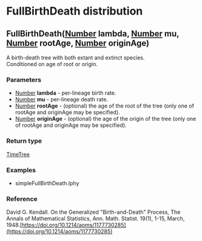 FullBirthDeath distribution
===========================
FullBirthDeath([Number](../types/Number.md) **lambda**, [Number](../types/Number.md) **mu**, [Number](../types/Number.md) **rootAge**, [Number](../types/Number.md) **originAge**)
----------------------------------------------------------------------------------------------------------------------------------------------------------------------------------

A birth-death tree with both extant and extinct species.<br>Conditioned on age of root or origin.

### Parameters

- [Number](../types/Number.md) **lambda** - per-lineage birth rate.
- [Number](../types/Number.md) **mu** - per-lineage death rate.
- [Number](../types/Number.md) **rootAge** - (optional) the age of the root of the tree (only one of rootAge and originAge may be specified).
- [Number](../types/Number.md) **originAge** - (optional) the age of the origin of the tree  (only one of rootAge and originAge may be specified).

### Return type

[TimeTree](../types/TimeTree.md)


### Examples

- simpleFullBirthDeath.lphy

### Reference

David G. Kendall. On the Generalized "Birth-and-Death" Process, The Annals of Mathematical Statistics, Ann. Math. Statist. 19(1), 1-15, March, 1948.[https://doi.org/10.1214/aoms/1177730285](https://doi.org/10.1214/aoms/1177730285)

